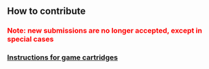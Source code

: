## How to contribute

<h3 style="color: red">
  Note: new submissions are no longer accepted, except in special cases
</h3>

### [Instructions for game cartridges](/contribute/cartridges.html)
